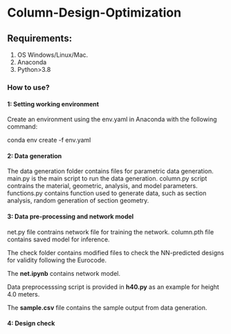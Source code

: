 # Column-Design-Optimization

## Requirements:
1. OS Windows/Linux/Mac.
2. Anaconda
3. Python>3.8


### How to use?

#### 1: Setting working environment
Create an environment using the env.yaml in Anaconda with the following command:

conda env create -f env.yaml

#### 2: Data generation
The data generation folder contains files for parametric data generation. 
main.py is the main script to run the data generation. 
column.py script contrains the material, geometric, analysis, and model parameters.
functions.py contains function used to generate data, such as section analysis, random generation of section geometry.

#### 3: Data pre-processing and network model
net.py file contrains network file for training the network. 
column.pth file contains saved model for inference. 

The check folder contains modified files to check the NN-predicted designs for validity following the Eurocode.

The **net.ipynb** contains network model.

Data preprocesssing script is provided in **h40.py** as an example for height 4.0 meters.

The **sample.csv** file contains the sample output from data generation.

#### 4: Design check

